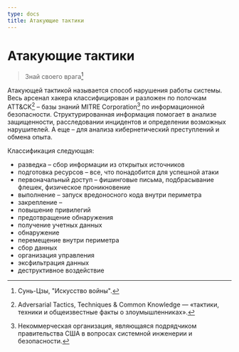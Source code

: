 ```yaml
---
type: docs
title: Атакующие тактики
---
```


# Атакующие тактики

> Знай своего врага[^1]

[^1]:  Сунь-Цзы, "Искусство войны".

Атакующей тактикой называется способ нарушения работы системы. Весь арсенал хакера классифицирован и разложен по полочкам ATT&CK[^2] – базы знаний MITRE Corporation[^3] по информационной безопасности. Структурированная информация помогает в анализе защищенности, расследовании инцидентов и определении возможных нарушителей. А еще – для анализа кибернетический преступлений и обмена опыта.

[^2]: Adversarial Tactics, Techniques & Common Knowledge — «тактики, техники и общеизвестные факты о злоумышленниках».
[^3]: Некоммерческая организация, являющаяся подрядчиком правительства США в вопросах системной инженерии и безопасности.

Классификация следующая:

- разведка – сбор информации из открытых источников
- подготовка ресурсов – все, что понадобится для успешной атаки
- первоначальный доступ – фишинговые письма, подбрасывание флешек, физическое проникновение
- выполнение – запуск вредоносного кода внутри периметра
- закрепление – 
- повышение привилегий
- предотвращение обнаружения
- получение учетных данных
- обнаружение
- перемещение внутри периметра
- сбор данных
- организация управления
- эксфильтрация данных
- деструктивное воздействие